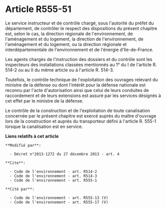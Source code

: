 # Article R555-51

Le service instructeur et de contrôle chargé, sous l'autorité du préfet du département, de contrôler le respect des
dispositions du présent chapitre est, selon le cas, la direction régionale de l'environnement, de l'aménagement et du
logement, la direction de l'environnement, de l'aménagement et du logement, ou la direction régionale et interdépartementale
de l'environnement et de l'énergie d'Ile-de-France. 

Les agents chargés de l'instruction des dossiers et du contrôle sont les inspecteurs des installations classées mentionnés au
1° du I de l'article R. 514-2 ou au II du même article ou à l'article R. 514-3. 

Toutefois, le contrôle technique de l'exploitation des ouvrages relevant du ministre de la défense ou dont l'intérêt pour la
défense nationale est reconnu par l'acte d'autorisation ainsi que celui de leurs conduites de raccordement et de leurs
extensions est assuré par les services désignés à cet effet par le ministre de la défense. 

Le contrôle de la construction et de l'exploitation de toute canalisation concernée par le présent chapitre est exercé auprès
du maître d'ouvrage lors de la construction et auprès du transporteur défini à l'article R. 555-1 lorsque la canalisation est
en service.

**Liens relatifs à cet article**

	**Modifié par**:

	  - Décret n°2013-1272 du 27 décembre 2013 - art. 4

	**Cite**:

	  - Code de l'environnement - art. R514-2
	  - Code de l'environnement - art. R514-3
	  - Code de l'environnement - art. R555-1

	**Cité par**:

	  - Code de l'environnement - art. R555-13 (V)
	  - Code de l'environnement - art. R555-17 (V)
